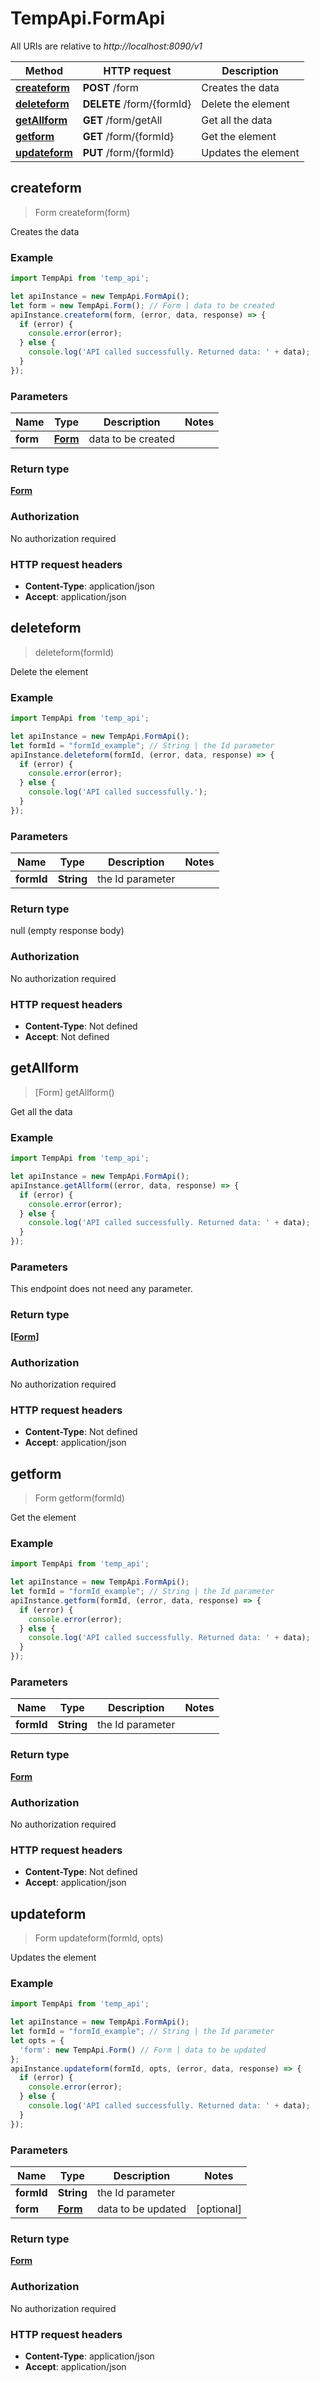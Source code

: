 # TempApi.FormApi

All URIs are relative to *http://localhost:8090/v1*

Method | HTTP request | Description
------------- | ------------- | -------------
[**createform**](FormApi.md#createform) | **POST** /form | Creates the data
[**deleteform**](FormApi.md#deleteform) | **DELETE** /form/{formId} | Delete the element
[**getAllform**](FormApi.md#getAllform) | **GET** /form/getAll | Get all the data
[**getform**](FormApi.md#getform) | **GET** /form/{formId} | Get the element
[**updateform**](FormApi.md#updateform) | **PUT** /form/{formId} | Updates the element



## createform

> Form createform(form)

Creates the data

### Example

```javascript
import TempApi from 'temp_api';

let apiInstance = new TempApi.FormApi();
let form = new TempApi.Form(); // Form | data to be created
apiInstance.createform(form, (error, data, response) => {
  if (error) {
    console.error(error);
  } else {
    console.log('API called successfully. Returned data: ' + data);
  }
});
```

### Parameters


Name | Type | Description  | Notes
------------- | ------------- | ------------- | -------------
 **form** | [**Form**](Form.md)| data to be created | 

### Return type

[**Form**](Form.md)

### Authorization

No authorization required

### HTTP request headers

- **Content-Type**: application/json
- **Accept**: application/json


## deleteform

> deleteform(formId)

Delete the element

### Example

```javascript
import TempApi from 'temp_api';

let apiInstance = new TempApi.FormApi();
let formId = "formId_example"; // String | the Id parameter
apiInstance.deleteform(formId, (error, data, response) => {
  if (error) {
    console.error(error);
  } else {
    console.log('API called successfully.');
  }
});
```

### Parameters


Name | Type | Description  | Notes
------------- | ------------- | ------------- | -------------
 **formId** | **String**| the Id parameter | 

### Return type

null (empty response body)

### Authorization

No authorization required

### HTTP request headers

- **Content-Type**: Not defined
- **Accept**: Not defined


## getAllform

> [Form] getAllform()

Get all the data

### Example

```javascript
import TempApi from 'temp_api';

let apiInstance = new TempApi.FormApi();
apiInstance.getAllform((error, data, response) => {
  if (error) {
    console.error(error);
  } else {
    console.log('API called successfully. Returned data: ' + data);
  }
});
```

### Parameters

This endpoint does not need any parameter.

### Return type

[**[Form]**](Form.md)

### Authorization

No authorization required

### HTTP request headers

- **Content-Type**: Not defined
- **Accept**: application/json


## getform

> Form getform(formId)

Get the element

### Example

```javascript
import TempApi from 'temp_api';

let apiInstance = new TempApi.FormApi();
let formId = "formId_example"; // String | the Id parameter
apiInstance.getform(formId, (error, data, response) => {
  if (error) {
    console.error(error);
  } else {
    console.log('API called successfully. Returned data: ' + data);
  }
});
```

### Parameters


Name | Type | Description  | Notes
------------- | ------------- | ------------- | -------------
 **formId** | **String**| the Id parameter | 

### Return type

[**Form**](Form.md)

### Authorization

No authorization required

### HTTP request headers

- **Content-Type**: Not defined
- **Accept**: application/json


## updateform

> Form updateform(formId, opts)

Updates the element

### Example

```javascript
import TempApi from 'temp_api';

let apiInstance = new TempApi.FormApi();
let formId = "formId_example"; // String | the Id parameter
let opts = {
  'form': new TempApi.Form() // Form | data to be updated
};
apiInstance.updateform(formId, opts, (error, data, response) => {
  if (error) {
    console.error(error);
  } else {
    console.log('API called successfully. Returned data: ' + data);
  }
});
```

### Parameters


Name | Type | Description  | Notes
------------- | ------------- | ------------- | -------------
 **formId** | **String**| the Id parameter | 
 **form** | [**Form**](Form.md)| data to be updated | [optional] 

### Return type

[**Form**](Form.md)

### Authorization

No authorization required

### HTTP request headers

- **Content-Type**: application/json
- **Accept**: application/json


